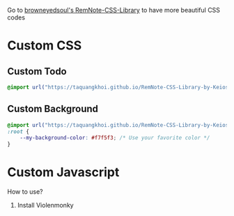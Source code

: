 Go to [browneyedsoul's RemNote-CSS-Library](https://github.com/browneyedsoul/RemNote-CSS-Library) to have more beautiful CSS codes

# Custom CSS
## Custom Todo
```css
@import url("https://taquangkhoi.github.io/RemNote-CSS-Library-by-Keios/Custom-Todo.css");
```
## Custom Background
```css
@import url("https://taquangkhoi.github.io/RemNote-CSS-Library-by-Keios/Custom-Background.css");
:root {
    --my-background-color: #f7f5f3; /* Use your favorite color */
}
```
# Custom Javascript
How to use?
1. Install Violenmonky
